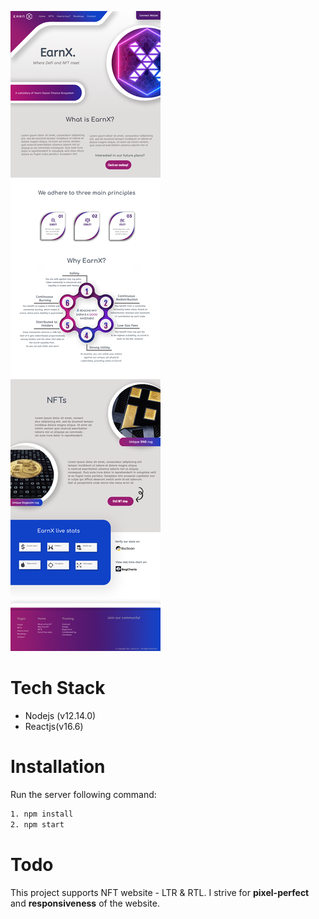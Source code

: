 ![alt text](https://github.com/7axiomsOfEuclid/EarnX---Digital-Payment--UI-/blob/main/EarnX.png)

# Tech Stack
* Nodejs (v12.14.0)
* Reactjs(v16.6)

# Installation
Run the server following command:
```bash
1. npm install
2. npm start
```

# Todo

This project supports NFT website - LTR & RTL. I strive for <strong>pixel-perfect</strong> and <strong>responsiveness</strong> of the website. 
